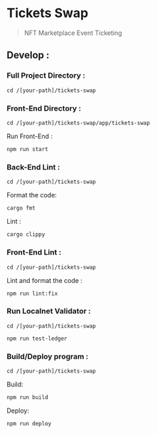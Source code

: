 
# Tickets Swap

> NFT Marketplace Event Ticketing

## Develop :

### Full Project Directory :

```
cd /[your-path]/tickets-swap
```

### Front-End Directory :

```
cd /[your-path]/tickets-swap/app/tickets-swap
```

Run Front-End :

```
npm run start
```

### Back-End Lint :

```
cd /[your-path]/tickets-swap
```

Format the code:

```
cargo fmt
```

Lint :

```
cargo clippy
```

### Front-End Lint :

```
cd /[your-path]/tickets-swap
```

Lint and format the code :

```
npm run lint:fix
```

### Run Localnet Validator :

```
cd /[your-path]/tickets-swap
```

```
npm run test-ledger
```

### Build/Deploy program :

```
cd /[your-path]/tickets-swap
```

Build:

```
npm run build
```

Deploy:

```
npm run deploy
```
